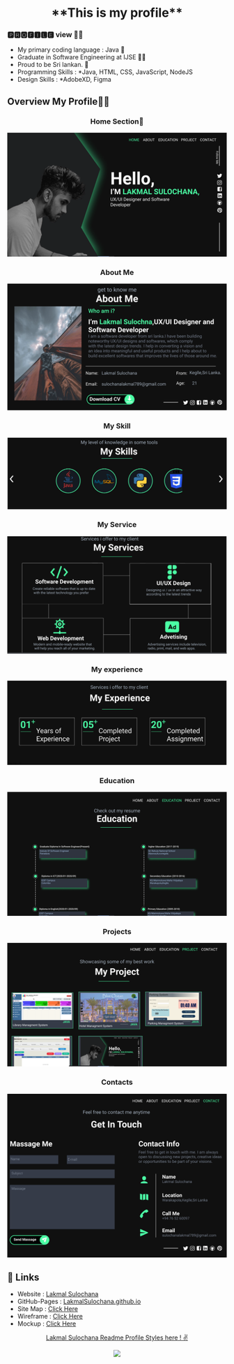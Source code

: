 <h1 align="center">**This is my profile**</h1>


### 🅿🆁🅾🅵🅸🅻🅴 view 🕵️‍♂️
- My primary coding language : Java 🧒
- Graduate in Software Engineering at IJSE 👨‍🎓
- Proud to be Sri lankan. 💙
- Programming Skills : *Java, HTML, CSS, JavaScript, NodeJS
- Design Skills : *AdobeXD, Figma

<h2>Overview My Profile🕵️‍♂️ </h2>

<h3 align="center">Home Section🧒</h3>

![Home Section Img](assets/image/mainPage.png)


<h3 align="center">About Me</h3>

![Home Section Img](assets/image/aboutMe.png)

<h3 align="center">My Skill</h3>

![Home Section Img](assets/image/mySkill.png)

<h3 align="center">My Service</h3>

![Home Section Img](assets/image/myService.png)

<h3 align="center">My experience</h3>

![Home Section Img](assets/image/myExp.png)

<h3 align="center">Education</h3>

![Home Section Img](assets/image/myEducation.png)

<h3 align="center">Projects</h3>

![Home Section Img](assets/image/myProject.png)

<h3 align="center">Contacts</h3>

![Home Section Img](assets/image/contactme.png)


## :link: **Links**
- Website : [Lakmal Sulochana](https://lakmalsulochana.000webhostapp.com/)
- GitHub-Pages : [LakmalSulochana.github.io](https://github.com/LakmalSulochana)
- Site Map : [Click Here](https://www.gloomaps.com/AtsQqWJjXd)
- Wireframe : [Click Here](https://wireframe.cc/huRbFR)
- Mockup : [Click Here](https://www.figma.com/file/axhp8GC5KQrahHbho0qKHx/Untitled?node-id=80%3A637)

<p align="center">
<a href="https://github.com/LakmalSulochana/MyProfile/blob/master/README.md">
Lakmal Sulochana Readme Profile Styles here ! ✌
</a>
</p>

<p align="center">
  <img src="https://capsule-render.vercel.app/api?type=waving&color=gradient&height=80&section=footer"/>
</p>

